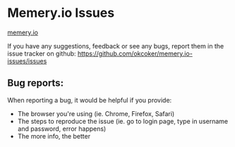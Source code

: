 Memery.io Issues
================

[memery.io](http://memery.io)

If you have any suggestions, feedback or see any bugs, report them in the issue tracker on github: https://github.com/okcoker/memery.io-issues/issues

## Bug reports:

When reporting a bug, it would be helpful if you provide:
- The browser you're using (ie. Chrome, Firefox, Safari)
- The steps to reproduce the issue (ie. go to login page, type in username and password, error happens)
- The more info, the better
